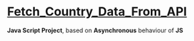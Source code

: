 # [Fetch_Country_Data_From_API](git@github.com:NoorAli-180/Fetch_Country_Data_From_API.git)

 <strong> Java Script Project</strong>, based on <strong>Asynchronous</strong> behaviour of <strong>JS</strong>

